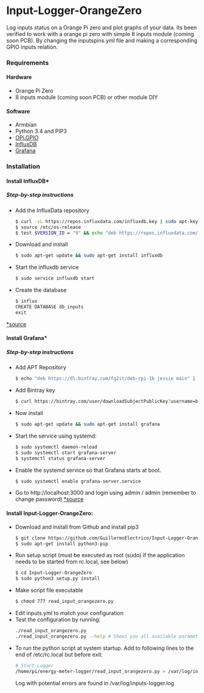 # Input-Logger-OrangeZero
Log inputs status on a Orange Pi zero and plot graphs of your data.
Its been verified to work with a orange pi zero with simple 8 inputs module (coming soon PCB). By changing the inputspins.yml file and making a corresponding GPIO inputs relation.

### Requirements

#### Hardware

* Orange Pi Zero
* 8 inputs module (coming soon PCB) or other module DIY

#### Software

* Armbian
* Python 3.4 and PIP3
* [OPi.GPIO](https://pypi.org/project/OPi.GPIO/)
* [InfluxDB](https://docs.influxdata.com/influxdb/v1.3/)
* [Grafana](http://docs.grafana.org/)

### Installation
#### Install InfluxDB*

##### Step-by-step instructions
* Add the InfluxData repository
    ```sh
    $ curl -sL https://repos.influxdata.com/influxdb.key | sudo apt-key add -
    $ source /etc/os-release
    $ test $VERSION_ID = "9" && echo "deb https://repos.influxdata.com/debian stretch stable" | sudo tee /etc/apt/sources.list.d/influxdb.list
    ```
* Download and install
    ```sh
    $ sudo apt-get update && sudo apt-get install influxdb
    ```
* Start the influxdb service
    ```sh
    $ sudo service influxdb start
    ```
* Create the database
    ```sh
    $ influx
    CREATE DATABASE db_inputs
    exit 
    ```
[*source](https://docs.influxdata.com/influxdb/v1.3/introduction/installation/)

#### Install Grafana*

##### Step-by-step instructions
* Add APT Repository
    ```sh
    $ echo "deb https://dl.bintray.com/fg2it/deb-rpi-1b jessie main" | sudo tee -a /etc/apt/sources.list.d/grafana.list
    ```
* Add Bintray key
    ```sh
    $ curl https://bintray.com/user/downloadSubjectPublicKey?username=bintray | sudo apt-key add -
    ```
* Now install
    ```sh
    $ sudo apt-get update && sudo apt-get install grafana 
    ```
* Start the service using systemd:
    ```sh
    $ sudo systemctl daemon-reload
    $ sudo systemctl start grafana-server
    $ systemctl status grafana-server
    ```
* Enable the systemd service so that Grafana starts at boot.
    ```sh
    $ sudo systemctl enable grafana-server.service
    ```
* Go to http://localhost:3000 and login using admin / admin (remember to change password)
[*source](http://docs.grafana.org/installation/debian/)

#### Install Input-Logger-OrangeZero:
* Download and install from Github and install pip3
    ```sh
    $ git clone https://github.com/GuillermoElectrico/Input-Logger-OrangeZero.git
	$ sudo apt-get install python3-pip
    ```
* Run setup script (must be executed as root (sudo) if the application needs to be started from rc.local, see below)
    ```sh
    $ cd Input-Logger-OrangeZero
    $ sudo python3 setup.py install
    ```    
* Make script file executable
    ```sh
    $ chmod 777 read_input_orangezero.py
    ```
* Edit inputs.yml to match your configuration
* Test the configuration by running:
    ```sh
    ./read_input_orangezero.py
    ./read_input_orangezero.py --help # Shows you all available parameters
    ```
* To run the python script at system startup. Add to following lines to the end of /etc/rc.local but before exit:
    ```sh
    # Start Logger
    /home/pi/energy-meter-logger/read_input_orangezero.py > /var/log/inputs-logger.log &
    ```
    Log with potential errors are found in /var/log/inputs-logger.log
